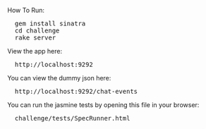 <p> How To Run: </p>
<pre>
  gem install sinatra
  cd challenge
  rake server
</pre>


<p> View the app here: </p>
<pre>
  http://localhost:9292
</pre>


<p> You can view the dummy json here: </p>
<pre>
  http://localhost:9292/chat-events
</pre>


<p> You can run the jasmine tests by opening this file in your browser: </p>
<pre>
  challenge/tests/SpecRunner.html
</pre>

